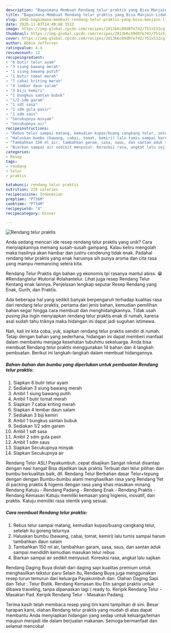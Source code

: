 ```yaml
---
description: "Bagaimana Membuat Rendang telur praktis yang Bisa Manjain Lidah"
title: "Bagaimana Membuat Rendang telur praktis yang Bisa Manjain Lidah"
slug: 2646-bagaimana-membuat-rendang-telur-praktis-yang-bisa-manjain-lidah
date: 2020-11-03T14:49:08.351Z
image: https://img-global.cpcdn.com/recipes/2813b6c89d0fe742/751x532cq70/rendang-telur-praktis-foto-resep-utama.jpg
thumbnail: https://img-global.cpcdn.com/recipes/2813b6c89d0fe742/751x532cq70/rendang-telur-praktis-foto-resep-utama.jpg
cover: https://img-global.cpcdn.com/recipes/2813b6c89d0fe742/751x532cq70/rendang-telur-praktis-foto-resep-utama.jpg
author: Abbie Jefferson
ratingvalue: 4.4
reviewcount: 12
recipeingredient:
- "6 butir telur ayam"
- "3 siung bawang merah"
- "1 siung bawang putih"
- "1 butir tomat merah"
- "7 cabai kriting merah"
- "4 lembar daun salam"
- "3 biji kemiri"
- "1 bungkus santan bubuk"
- "1/2 sdm garam"
- "1 sdt sasa"
- "2 sdm gula pasir"
- "1 sdm saus"
- "Secukupnya minyak"
- "Secukupnya air"
recipeinstructions:
- "Rebus telur sampai matang, kemudian kupas/buang cangkang telur, setelah itu goreng telurnya"
- "Haluskan bumbu (bawang, cabai, tomat, kemiri) lalu tumis sampai harum tambahkan daun salam"
- "Tambahkan 150 ml air, tambahkan garam, sasa, saus, dan santan aduk sampai mendidih kemudian masukan telur rebus"
- "Biarkan sampai air sedikit menyusut. Koresksi rasa, angkat lalu sajikan"
categories:
- Resep
tags:
- rendang
- telur
- praktis

katakunci: rendang telur praktis 
nutrition: 226 calories
recipecuisine: Indonesian
preptime: "PT36M"
cooktime: "PT34M"
recipeyield: "4"
recipecategory: Dinner

---
```



![Rendang telur praktis](https://img-global.cpcdn.com/recipes/2813b6c89d0fe742/751x532cq70/rendang-telur-praktis-foto-resep-utama.jpg)

Anda sedang mencari ide resep rendang telur praktis yang unik? Cara menyiapkannya memang susah-susah gampang. Kalau keliru mengolah maka hasilnya akan hambar dan justru cenderung tidak enak. Padahal rendang telur praktis yang enak harusnya sih punya aroma dan cita rasa yang mampu memancing selera kita.

Rendang Telur Praktis dgn bahan yg ekonomis tpi rasanya mantul abiss. 😁 #Rendangtelur #tutorial #olahantelur. Lihat juga resep Rendang Telur Kentang enak lainnya. Penjelasan lengkap seputar Resep Rendang yang Enak, Gurih, dan Praktis.

Ada beberapa hal yang sedikit banyak berpengaruh terhadap kualitas rasa dari rendang telur praktis, pertama dari jenis bahan, kemudian pemilihan bahan segar hingga cara membuat dan menghidangkannya. Tidak usah pusing jika ingin menyiapkan rendang telur praktis enak di rumah, karena asal sudah tahu triknya maka hidangan ini dapat jadi suguhan istimewa.


Nah, kali ini kita coba, yuk, siapkan rendang telur praktis sendiri di rumah. Tetap dengan bahan yang sederhana, hidangan ini dapat memberi manfaat dalam membantu menjaga kesehatan tubuhmu sekeluarga. Anda bisa membuat Rendang telur praktis menggunakan 14 bahan dan 4 langkah pembuatan. Berikut ini langkah-langkah dalam membuat hidangannya.

<!--inarticleads1-->

##### Bahan-bahan dan bumbu yang diperlukan untuk pembuatan Rendang telur praktis:

1. Siapkan 6 butir telur ayam
1. Sediakan 3 siung bawang merah
1. Ambil 1 siung bawang putih
1. Ambil 1 butir tomat merah
1. Siapkan 7 cabai kriting merah
1. Siapkan 4 lembar daun salam
1. Sediakan 3 biji kemiri
1. Ambil 1 bungkus santan bubuk
1. Sediakan 1/2 sdm garam
1. Ambil 1 sdt sasa
1. Ambil 2 sdm gula pasir
1. Ambil 1 sdm saus
1. Siapkan Secukupnya minyak
1. Siapkan Secukupnya air


Rendang Telur ASLI Payakumbuh..cepat disajikan Sangat nikmat disantap dengan nasi hangat Bisa dijadikan lauk praktis Terbuat dari telur pilihan dan bumbu berkualitas baik, dll. Rendang Telur Berbahan dasar Telur+tepung dengan dengan Bumbu-bumbu alami menghasilkan rasa yang Rendang Yet di packing praktis &amp; higenis dengan rasa yang khas masakan minang. Rendang Katuju - Rendang Padang - Rendang Enak - Rendang Praktis - Rendang Kemasan Katuju memiliki kemasan yang higienis, inovatif, dan praktis. Katuju memiliki rasa otentik yang sesuai. 

<!--inarticleads2-->

##### Cara membuat Rendang telur praktis:

1. Rebus telur sampai matang, kemudian kupas/buang cangkang telur, setelah itu goreng telurnya
1. Haluskan bumbu (bawang, cabai, tomat, kemiri) lalu tumis sampai harum tambahkan daun salam
1. Tambahkan 150 ml air, tambahkan garam, sasa, saus, dan santan aduk sampai mendidih kemudian masukan telur rebus
1. Biarkan sampai air sedikit menyusut. Koresksi rasa, angkat lalu sajikan


Rendang Daging Buya diolah dari daging sapi kualitas premium untuk menghasilkan tekstur paru Selain itu, Rendang Buya juga menggunakan resep turun temurun dari keluarga Payakumbuh dan. Olahan Daging Sapi dan Telur : Telur Bistik. Rendang Kemasan Ibu Elin sangat praktis untuk dibawa traveling, tanpa dipanaskan lagi ( ready to. Keripik Rendang Telur - Masakan Pad. Keripik Rendang Telur - Masakan Padang. 

Terima kasih telah membaca resep yang tim kami tampilkan di sini. Besar harapan kami, olahan Rendang telur praktis yang mudah di atas dapat membantu Anda menyiapkan hidangan yang sedap untuk keluarga/teman maupun menjadi ide dalam berjualan makanan. Semoga bermanfaat dan selamat mencoba!
